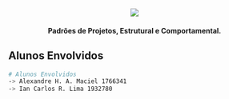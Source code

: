 <h1 align="center">
      <img src="https://static.wikia.nocookie.net/marvelanimated/images/8/87/Madame_Web.png/revision/latest?cb=20131015194110"/>
      <br>

</h1>

<h4 align="center">
          Padrões de Projetos, Estrutural e Comportamental.
        </h4>

## Alunos Envolvidos

```bash
# Alunos Envolvidos
-> Alexandre H. A. Maciel 1766341
-> Ian Carlos R. Lima 1932780
```
